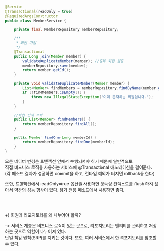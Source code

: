 ```java

@Service
@Transactional(readOnly = true)
@RequiredArgsConstructor
public class MemberService {

    private final MemberRepository memberRepository;

    /**
     * 회원 가입
     */
    @Transactional
    public Long join(Member member) {
        validateDuplicateMember(member); //중복 회원 검증
        memberRepository.save(member);
        return member.getId();
    }

    private void validateDuplicateMember(Member member) {
        List<Member> findMembers = memberRepository.findByName(member.getName());
        if (!findMembers.isEmpty()) {
            throw new IllegalStateException("이미 존재하는 회원입니다.");
        }
    }

    //회원 전체 조회
    public List<Member> findMembers() {
        return memberRepository.findAll();
    }

    public Member findOne(Long memberId) {
        return memberRepository.findOne(memberId);
    }
}

```

모든 데이터 변경은 트랜잭션 안에서 수행되어야 하기 때문에 일반적으로 <br/>
직접 비즈니스 로직을 사용하는 서비스에 @Transactional 애노테이션을 걸어준다. <br/>
(각 메소드 결과가 성공하면 commit을 하고, 런타임 예외가 터지면 rollback을 한다)


또한, 트랜잭션에서 readOnly=true 옵션을 사용하면 영속성 컨텍스트를 flush 하지 않아서 약간의 성능 향상이 있다. 읽기 전용 메소드에서 사용하면 좋다.

<br/><br/>

+) 회원과 리포지토리를 왜 나누어야 할까?

-> 서비스 계층은 비즈니스 로직이 있는 곳으로, 리포지토리는 엔티티를 관리하고 저장하는 곳으로 역할이 나누어져 있다. <br/>
단일 책임 원칙(SRP)를 지키는 것이다. 또한, 여러 서비스에서 한 리포지토리를 참조할 수 있다.
